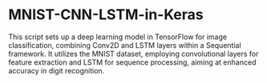 # MNIST-CNN-LSTM-in-Keras
This script sets up a deep learning model in TensorFlow for image classification, combining Conv2D and LSTM layers within a Sequential framework. It utilizes the MNIST dataset, employing convolutional layers for feature extraction and LSTM for sequence processing, aiming at enhanced accuracy in digit recognition.
